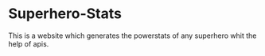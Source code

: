 # Superhero-Stats
This is a website which generates the powerstats of any superhero whit the help of apis.
